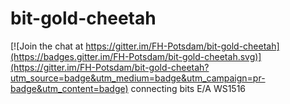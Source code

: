 # bit-gold-cheetah

[![Join the chat at https://gitter.im/FH-Potsdam/bit-gold-cheetah](https://badges.gitter.im/FH-Potsdam/bit-gold-cheetah.svg)](https://gitter.im/FH-Potsdam/bit-gold-cheetah?utm_source=badge&utm_medium=badge&utm_campaign=pr-badge&utm_content=badge)
connecting bits E/A WS1516
